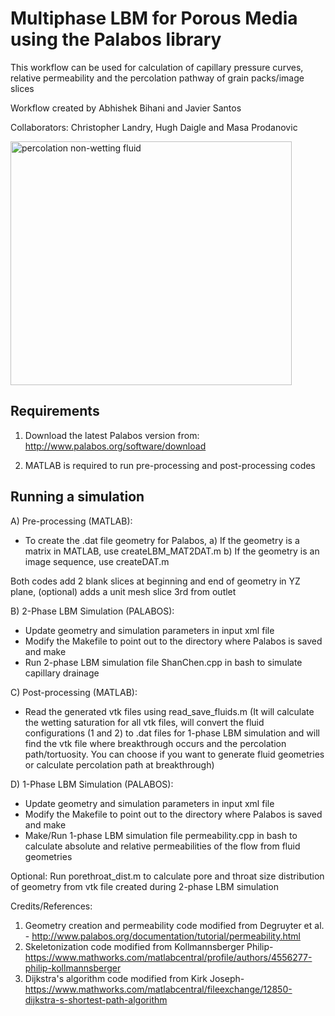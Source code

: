 # Multiphase LBM for Porous Media using the Palabos library

This workflow can be used for calculation of capillary pressure curves, relative permeability and the percolation pathway of grain packs/image slices

Workflow created by Abhishek Bihani and Javier Santos

Collaborators: Christopher Landry, Hugh Daigle and Masa Prodanovic

<img src="https://github.com/je-santos/MultiphasePorousMediaPalabos/blob/master/illustration.JPG" align="middle" width="450" height="390" alt="percolation non-wetting fluid" >

## Requirements

1) Download the latest Palabos version from: http://www.palabos.org/software/download

2) MATLAB is required to run pre-processing and post-processing codes

## Running a simulation

A) Pre-processing (MATLAB):

- To create the .dat file geometry for Palabos, 
a) If the geometry is a matrix in MATLAB, use createLBM_MAT2DAT.m
b) If the geometry is an image sequence, use createDAT.m 

Both codes add 2 blank slices at beginning and end of geometry in YZ plane, (optional) adds a unit mesh slice 3rd from outlet

B) 2-Phase LBM Simulation (PALABOS):

- Update geometry and simulation parameters in input xml file
- Modify the Makefile to point out to the directory where Palabos is saved and make
- Run 2-phase LBM simulation file ShanChen.cpp in bash to simulate capillary drainage

C) Post-processing (MATLAB):

- Read the generated vtk files using read_save_fluids.m
(It will calculate the wetting saturation for all vtk files, will convert the fluid configurations (1 and 2) to .dat files for 1-phase LBM simulation and will find the vtk file where breakthrough occurs and the percolation path/tortuosity. You can choose if you want to generate fluid geometries or calculate percolation path at breakthrough)

D) 1-Phase LBM Simulation (PALABOS):

- Update geometry and simulation parameters in input xml file
- Modify the Makefile to point out to the directory where Palabos is saved and make
- Make/Run 1-phase LBM simulation file permeability.cpp in bash to calculate absolute and relative permeabilities of the flow from fluid geometries

Optional: Run porethroat_dist.m to calculate pore and throat size distribution of geometry from vtk file created during 2-phase LBM simulation

Credits/References: 
1. Geometry creation and permeability code modified from Degruyter et al. - http://www.palabos.org/documentation/tutorial/permeability.html 
2. Skeletonization code modified from Kollmannsberger Philip- https://www.mathworks.com/matlabcentral/profile/authors/4556277-philip-kollmannsberger
3. Dijkstra's algorithm code modified from Kirk Joseph- https://www.mathworks.com/matlabcentral/fileexchange/12850-dijkstra-s-shortest-path-algorithm 


